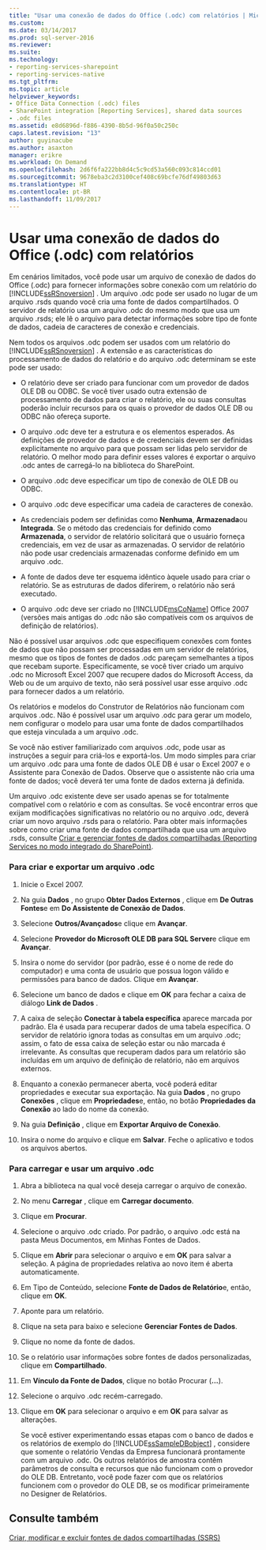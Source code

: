 ```yaml
---
title: "Usar uma conexão de dados do Office (.odc) com relatórios | Microsoft Docs"
ms.custom: 
ms.date: 03/14/2017
ms.prod: sql-server-2016
ms.reviewer: 
ms.suite: 
ms.technology:
- reporting-services-sharepoint
- reporting-services-native
ms.tgt_pltfrm: 
ms.topic: article
helpviewer_keywords:
- Office Data Connection (.odc) files
- SharePoint integration [Reporting Services], shared data sources
- .odc files
ms.assetid: e8d6896d-f886-4390-8b5d-96f0a50c250c
caps.latest.revision: "13"
author: guyinacube
ms.author: asaxton
manager: erikre
ms.workload: On Demand
ms.openlocfilehash: 2d6f6fa222bb8d4c5c9cd53a560c093c814ccd01
ms.sourcegitcommit: 9678eba3c2d3100cef408c69bcfe76df49803d63
ms.translationtype: HT
ms.contentlocale: pt-BR
ms.lasthandoff: 11/09/2017
---
```

# <a name="use-an-office-data-connection-odc-with-reports"></a>Usar uma conexão de dados do Office (.odc) com relatórios
  Em cenários limitados, você pode usar um arquivo de conexão de dados do Office (.odc) para fornecer informações sobre conexão com um relatório do [!INCLUDE[ssRSnoversion](../../includes/ssrsnoversion-md.md)] . Um arquivo .odc pode ser usado no lugar de um arquivo .rsds quando você cria uma fonte de dados compartilhados. O servidor de relatório usa um arquivo .odc do mesmo modo que usa um arquivo .rsds; ele lê o arquivo para detectar informações sobre tipo de fonte de dados, cadeia de caracteres de conexão e credenciais.  
  
 Nem todos os arquivos .odc podem ser usados com um relatório do [!INCLUDE[ssRSnoversion](../../includes/ssrsnoversion-md.md)] . A extensão e as características do processamento de dados do relatório e do arquivo .odc determinam se este pode ser usado:  
  
-   O relatório deve ser criado para funcionar com um provedor de dados OLE DB ou ODBC. Se você tiver usado outra extensão de processamento de dados para criar o relatório, ele ou suas consultas poderão incluir recursos para os quais o provedor de dados OLE DB ou ODBC não ofereça suporte.  
  
-   O arquivo .odc deve ter a estrutura e os elementos esperados. As definições de provedor de dados e de credenciais devem ser definidas explicitamente no arquivo para que possam ser lidas pelo servidor de relatório. O melhor modo para definir esses valores é exportar o arquivo .odc antes de carregá-lo na biblioteca do SharePoint.  
  
-   O arquivo .odc deve especificar um tipo de conexão de OLE DB ou ODBC.  
  
-   O arquivo .odc deve especificar uma cadeia de caracteres de conexão.  
  
-   As credenciais podem ser definidas como **Nenhuma**, **Armazenada**ou **Integrada**. Se o método das credenciais for definido como **Armazenada**, o servidor de relatório solicitará que o usuário forneça credenciais, em vez de usar as armazenadas. O servidor de relatório não pode usar credenciais armazenadas conforme definido em um arquivo .odc.  
  
-   A fonte de dados deve ter esquema idêntico àquele usado para criar o relatório. Se as estruturas de dados diferirem, o relatório não será executado.  
  
-   O arquivo .odc deve ser criado no [!INCLUDE[msCoName](../../includes/msconame-md.md)] Office 2007 (versões mais antigas do .odc não são compatíveis com os arquivos de definição de relatórios).  
  
 Não é possível usar arquivos .odc que especifiquem conexões com fontes de dados que não possam ser processadas em um servidor de relatórios, mesmo que os tipos de fontes de dados .odc pareçam semelhantes a tipos que recebam suporte. Especificamente, se você tiver criado um arquivo .odc no Microsoft Excel 2007 que recupere dados do Microsoft Access, da Web ou de um arquivo de texto, não será possível usar esse arquivo .odc para fornecer dados a um relatório.  
  
 Os relatórios e modelos do Construtor de Relatórios não funcionam com arquivos .odc. Não é possível usar um arquivo .odc para gerar um modelo, nem configurar o modelo para usar uma fonte de dados compartilhados que esteja vinculada a um arquivo .odc.  
  
 Se você não estiver familiarizado com arquivos .odc, pode usar as instruções a seguir para criá-los e exportá-los. Um modo simples para criar um arquivo .odc para uma fonte de dados OLE DB é usar o Excel 2007 e o Assistente para Conexão de Dados. Observe que o assistente não cria uma fonte de dados; você deverá ter uma fonte de dados externa já definida.  
  
 Um arquivo .odc existente deve ser usado apenas se for totalmente compatível com o relatório e com as consultas. Se você encontrar erros que exijam modificações significativas no relatório ou no arquivo .odc, deverá criar um novo arquivo .rsds para o relatório. Para obter mais informações sobre como criar uma fonte de dados compartilhada que usa um arquivo .rsds, consulte [Criar e gerenciar fontes de dados compartilhadas &#40;Reporting Services no modo integrado do SharePoint&#41;](http://msdn.microsoft.com/library/2d3428e4-a810-4e66-a287-ff18e57fad76).  
  
### <a name="to-create-and-export-an-odc-file"></a>Para criar e exportar um arquivo .odc  
  
1.  Inicie o Excel 2007.  
  
2.  Na guia **Dados** , no grupo **Obter Dados Externos** , clique em **De Outras Fontes**e em **Do Assistente de Conexão de Dados**.  
  
3.  Selecione **Outros/Avançados**e clique em **Avançar**.  
  
4.  Selecione **Provedor do Microsoft OLE DB para SQL Server**e clique em **Avançar**.  
  
5.  Insira o nome do servidor (por padrão, esse é o nome de rede do computador) e uma conta de usuário que possua logon válido e permissões para banco de dados. Clique em **Avançar**.  
  
6.  Selecione um banco de dados e clique em **OK** para fechar a caixa de diálogo **Link de Dados** .  
  
7.  A caixa de seleção **Conectar à tabela específica** aparece marcada por padrão. Ela é usada para recuperar dados de uma tabela específica. O servidor de relatório ignora todas as consultas em um arquivo .odc; assim, o fato de essa caixa de seleção estar ou não marcada é irrelevante. As consultas que recuperam dados para um relatório são incluídas em um arquivo de definição de relatório, não em arquivos externos.  
  
8.  Enquanto a conexão permanecer aberta, você poderá editar propriedades e executar sua exportação. Na guia **Dados** , no grupo **Conexões** , clique em **Propriedades**e, então, no botão **Propriedades da Conexão** ao lado do nome da conexão.  
  
9. Na guia **Definição** , clique em **Exportar Arquivo de Conexão**.  
  
10. Insira o nome do arquivo e clique em **Salvar**. Feche o aplicativo e todos os arquivos abertos.  
  
### <a name="to-upload-and-use-an-odc-file"></a>Para carregar e usar um arquivo .odc  
  
1.  Abra a biblioteca na qual você deseja carregar o arquivo de conexão.  
  
2.  No menu **Carregar** , clique em **Carregar documento**.  
  
3.  Clique em **Procurar**.  
  
4.  Selecione o arquivo .odc criado. Por padrão, o arquivo .odc está na pasta Meus Documentos, em Minhas Fontes de Dados.  
  
5.  Clique em **Abrir** para selecionar o arquivo e em **OK** para salvar a seleção. A página de propriedades relativa ao novo item é aberta automaticamente.  
  
6.  Em Tipo de Conteúdo, selecione **Fonte de Dados de Relatório**e, então, clique em **OK**.  
  
7.  Aponte para um relatório.  
  
8.  Clique na seta para baixo e selecione **Gerenciar Fontes de Dados**.  
  
9. Clique no nome da fonte de dados.  
  
10. Se o relatório usar informações sobre fontes de dados personalizadas, clique em **Compartilhado**.  
  
11. Em **Vínculo da Fonte de Dados**, clique no botão Procurar (**...**).  
  
12. Selecione o arquivo .odc recém-carregado.  
  
13. Clique em **OK** para selecionar o arquivo e em **OK** para salvar as alterações.  
  
     Se você estiver experimentando essas etapas com o banco de dados e os relatórios de exemplo do [!INCLUDE[ssSampleDBobject](../../includes/sssampledbobject-md.md)] , considere que somente o relatório Vendas da Empresa funcionará prontamente com um arquivo .odc. Os outros relatórios de amostra contêm parâmetros de consulta e recursos que não funcionam com o provedor do OLE DB. Entretanto, você pode fazer com que os relatórios funcionem com o provedor do OLE DB, se os modificar primeiramente no Designer de Relatórios.  
  
## <a name="see-also"></a>Consulte também  
 [Criar, modificar e excluir fontes de dados compartilhadas &#40;SSRS&#41;](../../reporting-services/report-data/create-modify-and-delete-shared-data-sources-ssrs.md)  
  
  
